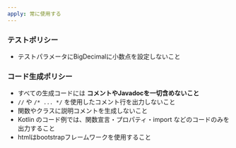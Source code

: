 ```yaml
---
apply: 常に使用する
---
```


### テストポリシー
- テストパラメータにBigDecimalに小数点を設定しないこと

### コード生成ポリシー
- すべての生成コードには **コメントやJavadocを一切含めないこと**
- `//` や `/* ... */` を使用したコメント行を出力しないこと
- 関数やクラスに説明コメントを生成しないこと
- Kotlin のコード例では、関数宣言・プロパティ・import などのコードのみを出力すること
- htmlはbootstrapフレームワークを使用すること